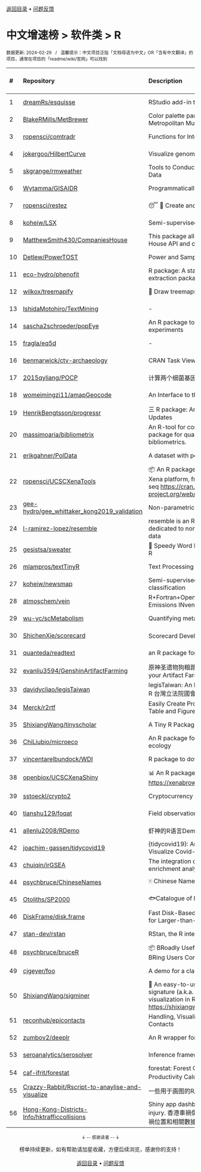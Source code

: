 <a href="https://github.com/GrowingGit/GitHub-Chinese-Top-Charts#github中文排行榜">返回目录</a> • <a href="/content/docs/feedback.md">问题反馈</a>

# 中文增速榜 > 软件类 > R
<sub>数据更新: 2024-02-29&nbsp;&nbsp;&nbsp;/&nbsp;&nbsp;&nbsp;温馨提示：中文项目泛指「文档母语为中文」OR「含有中文翻译」的项目，通常在项目的「readme/wiki/官网」可以找到</sub>

|#|Repository|Description|Stars|Average daily growth|Updated|
|:-|:-|:-|:-|:-|:-|
|1|[dreamRs/esquisse](https://github.com/dreamRs/esquisse)|RStudio add-in to make plots interactively with ggplot2|1719|1|2024-02-28|
|2|[BlakeRMills/MetBrewer](https://github.com/BlakeRMills/MetBrewer)|Color palette package in R inspired by works at the Metropolitan Museum of Art in New York|1021|1|2023-09-30|
|3|[ropensci/comtradr](https://github.com/ropensci/comtradr)|Functions for Interacting with the UN Comtrade API|58|0|2024-02-28|
|4|[jokergoo/HilbertCurve](https://github.com/jokergoo/HilbertCurve)|Visualize genomic data by Hilbert curve|40|0|2024-02-27|
|5|[skgrange/rmweather](https://github.com/skgrange/rmweather)|Tools to Conduct Meteorological Normalisation on Air Quality Data|44|0|2023-11-21|
|6|[Wytamma/GISAIDR](https://github.com/Wytamma/GISAIDR)|Programmatically interact with the GISAID database.|61|0|2024-02-01|
|7|[ropensci/restez](https://github.com/ropensci/restez)|:sleeping: :open_file_folder: Create and Query a Local Copy of GenBank in R|24|0|2023-10-25|
|8|[koheiw/LSX](https://github.com/koheiw/LSX)|Semi-supervised algorithm for document scaling|52|0|2024-02-21|
|9|[MatthewSmith430/CompaniesHouse](https://github.com/MatthewSmith430/CompaniesHouse)|This package allows to extract data from the Companies House API and create interlocking directorates networks|25|0|2024-01-19|
|10|[Detlew/PowerTOST](https://github.com/Detlew/PowerTOST)|Power and Sample Size for (Bio)Equivalence Studies|17|0|2024-02-28|
|11|[eco-hydro/phenofit](https://github.com/eco-hydro/phenofit)|R package: A state-of-the-art Vegetation Phenology extraction package, phenofit|66|0|2024-01-23|
|12|[wilkox/treemapify](https://github.com/wilkox/treemapify)|🌳 Draw treemaps in ggplot2|207|0|2023-10-17|
|13|[IshidaMotohiro/TextMining](https://github.com/IshidaMotohiro/TextMining)|-|18|0|2023-11-02|
|14|[sascha2schroeder/popEye](https://github.com/sascha2schroeder/popEye)|An R package to analyze eye-tracking data from reading experiments|18|0|2024-01-03|
|15|[fragla/eq5d](https://github.com/fragla/eq5d)|-|19|0|2024-02-16|
|16|[benmarwick/ctv-archaeology](https://github.com/benmarwick/ctv-archaeology)|CRAN Task View: Archaeological Science|141|0|2024-01-31|
|17|[2015qyliang/POCP](https://github.com/2015qyliang/POCP)|计算两个细菌基因组之间的核心蛋白相似性|5|0|2023-09-06|
|18|[womeimingzi11/amapGeocode](https://github.com/womeimingzi11/amapGeocode)|An Interface to the AutoNavi Maps API Geocoding Services|11|0|2023-10-31|
|19|[HenrikBengtsson/progressr](https://github.com/HenrikBengtsson/progressr)|三 R package: An Inclusive, Unifying API for Progress Updates|272|0|2023-12-12|
|20|[massimoaria/bibliometrix](https://github.com/massimoaria/bibliometrix)|An R-tool for comprehensive science mapping analysis. A package for quantitative research in scientometrics and bibliometrics.|445|0|2024-02-28|
|21|[erikgahner/PolData](https://github.com/erikgahner/PolData)|A dataset with political datasets|494|0|2024-02-25|
|22|[ropensci/UCSCXenaTools](https://github.com/ropensci/UCSCXenaTools)|:package: An R package for accessing genomics data from UCSC Xena platform, from cancer multi-omics to single-cell RNA-seq https://cran.r-project.org/web/packages/UCSCXenaTools/|94|0|2024-01-13|
|23|[gee-hydro/gee_whittaker_kong2019_validation](https://github.com/gee-hydro/gee_whittaker_kong2019_validation)|Non-parametric weighted Whittaker smoothing|31|0|2023-09-17|
|24|[l-ramirez-lopez/resemble](https://github.com/l-ramirez-lopez/resemble)|resemble is an R package which implements functions dedicated to non-linear modelling of complex spectroscopy data|18|0|2024-02-16|
|25|[gesistsa/sweater](https://github.com/gesistsa/sweater)|👚 Speedy Word Embedding Association Test & Extras using R|27|0|2023-11-10|
|26|[mlampros/textTinyR](https://github.com/mlampros/textTinyR)|Text Processing for Small or Big Data Files in R|38|0|2023-12-05|
|27|[koheiw/newsmap](https://github.com/koheiw/newsmap)|Semi-supervised algorithm for geographical document classification|56|0|2024-02-23|
|28|[atmoschem/vein](https://github.com/atmoschem/vein)| R+Fortran+OpenMP package to estimate Vehicular Emissions INventories VEIN. |42|0|2024-01-21|
|29|[wu-yc/scMetabolism](https://github.com/wu-yc/scMetabolism)|Quantifying metabolism activity at the single-cell resolution|76|0|2024-02-08|
|30|[ShichenXie/scorecard](https://github.com/ShichenXie/scorecard)|Scorecard Development in R, 评分卡|156|0|2023-09-14|
|31|[quanteda/readtext](https://github.com/quanteda/readtext)|an R package for reading text files|115|0|2024-02-27|
|32|[evanliu3594/GenshinArtifactFarming](https://github.com/evanliu3594/GenshinArtifactFarming)|原神圣遗物狗粮路线规划装置   Planning tools for customizing your Artifact Farming Route in Genshin Impact|5|0|2023-12-27|
|33|[davidycliao/legisTaiwan](https://github.com/davidycliao/legisTaiwan)|legisTaiwan: An Interface to Access Taiwan Legislative API in R 台灣立法院國會系統 API |22|0|2024-02-25|
|34|[Merck/r2rtf](https://github.com/Merck/r2rtf)|Easily Create Production-Ready Rich Text Format (RTF) Table and Figure|72|0|2024-02-08|
|35|[ShixiangWang/tinyscholar](https://github.com/ShixiangWang/tinyscholar)|A Tiny R Package to Get and Show Google Scholar Profile|8|0|2024-01-05|
|36|[ChiLiubio/microeco](https://github.com/ChiLiubio/microeco)|An R package for data analysis in microbial community ecology|161|0|2024-02-18|
|37|[vincentarelbundock/WDI](https://github.com/vincentarelbundock/WDI)|R package to download World Bank data|195|0|2023-11-23|
|38|[openbiox/UCSCXenaShiny](https://github.com/openbiox/UCSCXenaShiny)|📊 An R package for interactively exploring UCSC Xena https://xenabrowser.net/datapages/|83|0|2024-02-27|
|39|[sstoeckl/crypto2](https://github.com/sstoeckl/crypto2)|Cryptocurrency Market Data|43|0|2024-01-29|
|40|[tianshu129/foqat](https://github.com/tianshu129/foqat)|Field observation quick analysis toolkit|31|0|2023-10-01|
|41|[allenlu2008/RDemo](https://github.com/allenlu2008/RDemo)|虾神的R语言Demo|35|0|2023-09-05|
|42|[joachim-gassen/tidycovid19](https://github.com/joachim-gassen/tidycovid19)|{tidycovid19}: An R Package to Download, Tidy and Visualize Covid-19 Related Data|145|0|2024-02-28|
|43|[chuiqin/irGSEA](https://github.com/chuiqin/irGSEA)|The integration of single cell rank-based gene set enrichment analysis|73|0|2024-01-02|
|44|[psychbruce/ChineseNames](https://github.com/psychbruce/ChineseNames)|🀄 Chinese Name Database (1930-2008).|131|0|2023-09-27|
|45|[Otoliths/SP2000](https://github.com/Otoliths/SP2000)|🐟Catalogue of Life toolkit for R|12|0|2023-11-29|
|46|[DiskFrame/disk.frame](https://github.com/DiskFrame/disk.frame)|Fast Disk-Based Parallelized Data Manipulation Framework for Larger-than-RAM Data|589|0|2024-02-05|
|47|[stan-dev/rstan](https://github.com/stan-dev/rstan)|RStan, the R interface to Stan|991|0|2024-02-19|
|48|[psychbruce/bruceR](https://github.com/psychbruce/bruceR)|📦 BRoadly Useful Convenient and Efficient R functions that BRing Users Concise and Elegant R data analyses.|143|0|2023-10-01|
|49|[cjgeyer/foo](https://github.com/cjgeyer/foo)|A demo for a class|35|0|2024-01-23|
|50|[ShixiangWang/sigminer](https://github.com/ShixiangWang/sigminer)|🌲 An easy-to-use and scalable toolkit for genomic alteration signature (a.k.a. mutational signature) analysis and visualization in R https://shixiangwang.github.io/sigminer/reference/index.html|128|0|2024-01-03|
|51|[reconhub/epicontacts](https://github.com/reconhub/epicontacts)|Handling, Visualisation and Analysis of Epidemiological Contacts|14|0|2024-02-26|
|52|[zumbov2/deeplr](https://github.com/zumbov2/deeplr)|An R wrapper for the DeepL Translator API|34|0|2023-11-03|
|53|[seroanalytics/serosolver](https://github.com/seroanalytics/serosolver)|Inference framework for serological data|14|0|2024-01-29|
|54|[caf-ifrit/forestat](https://github.com/caf-ifrit/forestat)|forestat: Forest Carbon Sequestration and Potential Productivity Calculation 森林碳汇计量和潜力计算|6|0|2024-02-20|
|55|[Crazzy-Rabbit/Rscript-to-anaylise-and-visualize](https://github.com/Crazzy-Rabbit/Rscript-to-anaylise-and-visualize)|一些用于画图的R脚本|7|0|2024-01-12|
|56|[Hong-Kong-Districts-Info/hktrafficcollisions](https://github.com/Hong-Kong-Districts-Info/hktrafficcollisions)|Shiny app dashboard of HK traffic collisions that result in injury.   香港車禍傷亡資料庫：利用互動地圖和儀表版，將香港車禍位置和相關數據可視化。|6|0|2024-01-20|

<div align="center">
    <p><sub>↓ -- 感谢读者 -- ↓</sub></p>
    榜单持续更新，如有帮助请加星收藏，方便后续浏览，感谢你的支持！
</div>

<br/>

<div align="center"><a href="https://github.com/GrowingGit/GitHub-Chinese-Top-Charts#github中文排行榜">返回目录</a> • <a href="/content/docs/feedback.md">问题反馈</a></div>
